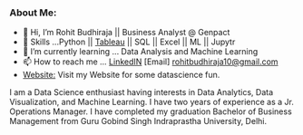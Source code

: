 ### About Me:

- 👋 Hi, I’m Rohit Budhiraja || Business Analyst @ Genpact 
- 👀 Skills ...Python || [Tableau](https://public.tableau.com/app/profile/rohit.budhiraja1186) || SQL || Excel || ML || Jupytr
- 🌱 I’m currently learning ... Data Analysis and Machine Learning
- 📫 How to reach me ...  [LinkedIN](https://www.linkedin.com/in/rohit-budhiraja-35387b189/)  [Email] rohitbudhiraja10@gmail.com
- [Website:](https://rohitbudhiraja-xyz.stackstaging.com/) Visit my Website for some datascience fun.

I am a Data Science enthusiast having interests in Data Analytics, Data Visualization, and Machine
Learning. I have two years of experience as a Jr. Operations Manager. I have completed my graduation
Bachelor of Business Management from Guru Gobind Singh Indraprastha University, Delhi.


<!--
**rohitbudhiraja/rohitbudhiraja** is a ✨ _special_ ✨ repository because its `README.md` (this file) appears on your GitHub profile.

